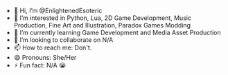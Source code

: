 - 👋 Hi, I’m @EnlightenedEsoteric
- 👀 I’m interested in Python, Lua, 2D Game Development, Music Production, Fine Art and Illustration, Paradox Games Modding
- 🌱 I’m currently learning Game Development and Media Asset Production
- 💞️ I’m looking to collaborate on N/A
- 📫 How to reach me: Don't.
- 😄 Pronouns: She/Her
- ⚡ Fun fact: N/A 😭

<!---
EnlightenedEsoteric/EnlightenedEsoteric is a ✨ special ✨ repository because its `README.md` (this file) appears on your GitHub profile.
You can click the Preview link to take a look at your changes.
--->

